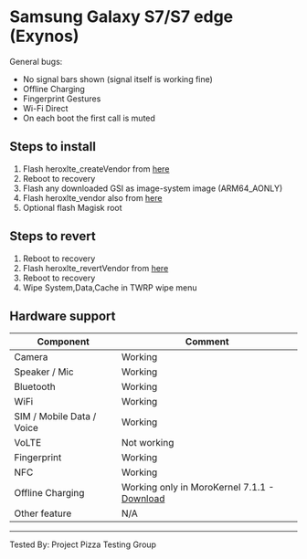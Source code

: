 # Samsung Galaxy S7/S7 edge (Exynos)

General bugs:
- No signal bars shown (signal itself is working fine)
- Offline Charging
- Fingerprint Gestures
- Wi-Fi Direct
- On each boot the first call is muted

## Steps to install

1. Flash heroxlte_createVendor from [here](https://mega.nz/#F!opVUCKCY!jy4WjnNZ2hw4bnQh35T6jQ)
2. Reboot to recovery
3. Flash any downloaded GSI as image-system image (ARM64_AONLY)
4. Flash heroxlte_vendor also from [here](https://mega.nz/#F!opVUCKCY!jy4WjnNZ2hw4bnQh35T6jQ)
5. Optional flash Magisk root

## Steps to revert
1. Reboot to recovery
2. Flash heroxlte_revertVendor from [here](https://mega.nz/#F!opVUCKCY!jy4WjnNZ2hw4bnQh35T6jQ)
3. Reboot to recovery
4. Wipe System,Data,Cache in TWRP wipe menu


## Hardware support

| Component                 |      Comment                                              |
|---------------------------|-----------------------------------------------------------|
| Camera                    | Working                                                   |
| Speaker / Mic             | Working                                                   |
| Bluetooth                 | Working                                                   |
| WiFi                      | Working                                                   |
| SIM / Mobile Data / Voice | Working                                                   |
| VoLTE                     | Not working                                               |
| Fingerprint               | Working                                                   |
| NFC                       | Working                                                   |
| Offline Charging          | Working only in MoroKernel 7.1.1 - [Download](https://www.androidfilehost.com/?fid=6006931924117940846)                                              |
| Other feature             | N/A                                                       |
---

Tested By: Project Pizza Testing Group